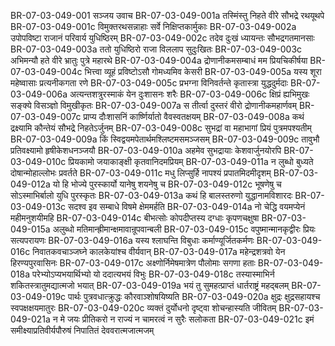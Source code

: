 BR-07-03-049-001  सञ्जय उवाच
BR-07-03-049-001a तस्मिंस्तु निहते वीरे सौभद्रे रथयूथपे
BR-07-03-049-001c विमुक्तरथसन्नाहाः सर्वे निक्षिप्तकार्मुकाः
BR-07-03-049-002a उपोपविष्टा राजानं परिवार्य युधिष्ठिरम्
BR-07-03-049-002c तदेव दुःखं ध्यायन्तः सौभद्रगतमानसाः
BR-07-03-049-003a ततो युधिष्ठिरो राजा विललाप सुदुःखितः
BR-07-03-049-003c अभिमन्यौ हते वीरे भ्रातुः पुत्रे महारथे
BR-07-03-049-004a द्रोणानीकमसम्बाधं मम प्रियचिकीर्षया
BR-07-03-049-004c भित्त्वा व्यूहं प्रविष्टोऽसौ गोमध्यमिव केसरी
BR-07-03-049-005a यस्य शूरा महेष्वासाः प्रत्यनीकगता रणे
BR-07-03-049-005c प्रभग्ना विनिवर्तन्ते कृतास्त्रा युद्धदुर्मदाः
BR-07-03-049-006a अत्यन्तशत्रुरस्माकं येन दुःशासनः शरैः
BR-07-03-049-006c क्षिप्रं ह्यभिमुखः सङ्क्ये विसञ्ज्ञो विमुखीकृतः
BR-07-03-049-007a स तीर्त्वा दुस्तरं वीरो द्रोणानीकमहार्णवम्
BR-07-03-049-007c प्राप्य दौःशासनिं कार्ष्णिर्यातो वैवस्वतक्षयम्
BR-07-03-049-008a कथं द्रक्ष्यामि कौन्तेयं सौभद्रे निहतेऽर्जुनम्
BR-07-03-049-008c सुभद्रां वा महाभागां प्रियं पुत्रमपश्यतीम्
BR-07-03-049-009a किं स्विद्वयमपेतार्थमश्लिष्टमसमञ्जसम्
BR-07-03-049-009c तावुभौ प्रतिवक्ष्यामो हृषीकेशधनञ्जयौ
BR-07-03-049-010a अहमेव सुभद्रायाः केशवार्जुनयोरपि
BR-07-03-049-010c प्रियकामो जयाकाङ्क्षी कृतवानिदमप्रियम्
BR-07-03-049-011a न लुब्धो बुध्यते दोषान्मोहाल्लोभः प्रवर्तते
BR-07-03-049-011c मधु लिप्सुर्हि नापश्यं प्रपातमिदमीदृशम्
BR-07-03-049-012a यो हि भोज्ये पुरस्कार्यो यानेषु शयनेषु च
BR-07-03-049-012c भूषणेषु च सोऽस्माभिर्बालो युधि पुरस्कृतः
BR-07-03-049-013a कथं हि बालस्तरुणो युद्धानामविशारदः
BR-07-03-049-013c सदश्व इव सम्बाधे विषमे क्षेममर्हति
BR-07-03-049-014a नो चेद्धि वयमप्येनं महीमनुशयीमहि
BR-07-03-049-014c बीभत्सोः कोपदीप्तस्य दग्धाः कृपणचक्षुषा
BR-07-03-049-015a अलुब्धो मतिमान्ह्रीमान्क्षमावान्रूपवान्बली
BR-07-03-049-015c वपुष्मान्मानकृद्वीरः प्रियः सत्यपरायणः
BR-07-03-049-016a यस्य श्लाघन्ति विबुधाः कर्माण्यूर्जितकर्मणः
BR-07-03-049-016c निवातकवचाञ्जघ्ने कालकेयांश्च वीर्यवान्
BR-07-03-049-017a महेन्द्रशत्रवो येन हिरण्यपुरवासिनः
BR-07-03-049-017c अक्ष्णोर्निमेषमात्रेण पौलोमाः सगणा हताः
BR-07-03-049-018a परेभ्योऽप्यभयार्थिभ्यो यो ददात्यभयं विभुः
BR-07-03-049-018c तस्यास्माभिर्न शकितस्त्रातुमद्यात्मजो भयात्
BR-07-03-049-019a भयं तु सुमहत्प्राप्तं धार्तराष्ट्रं महद्बलम्
BR-07-03-049-019c पार्थः पुत्रवधात्क्रुद्धः कौरवाञ्शोषयिष्यति
BR-07-03-049-020a क्षुद्रः क्षुद्रसहायश्च स्वपक्षक्षयमातुरः
BR-07-03-049-020c व्यक्तं दुर्योधनो दृष्ट्वा शोचन्हास्यति जीवितम्
BR-07-03-049-021a न मे जयः प्रीतिकरो न राज्यं न चामरत्वं न सुरैः सलोकता
BR-07-03-049-021c इमं समीक्ष्याप्रतिवीर्यपौरुषं निपातितं देववरात्मजात्मजम्


